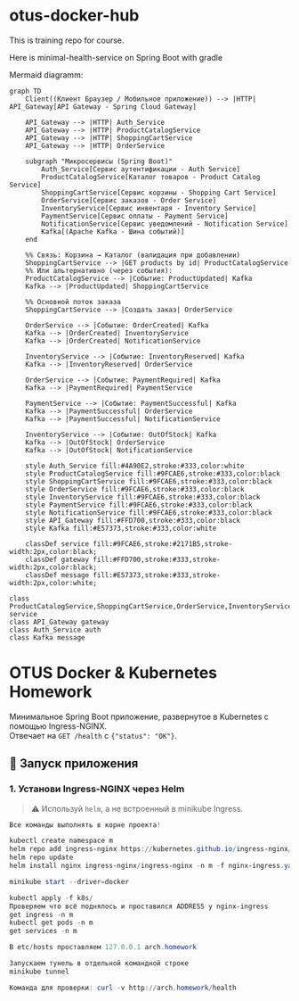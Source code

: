 # otus-docker-hub
This is training repo for course.

Here is minimal-health-service on Spring Boot with gradle

Mermaid diagramm:

```mermaid
graph TD
    Client((Клиент Браузер / Мобильное приложение)) --> |HTTP| API_Gateway[API Gateway - Spring Cloud Gateway]

    API_Gateway --> |HTTP| Auth_Service
    API_Gateway --> |HTTP| ProductCatalogService
    API_Gateway --> |HTTP| ShoppingCartService
    API_Gateway --> |HTTP| OrderService

    subgraph "Микросервисы (Spring Boot)"
        Auth_Service[Сервис аутентификации - Auth Service]
        ProductCatalogService[Каталог товаров - Product Catalog Service]
        ShoppingCartService[Сервис корзины - Shopping Cart Service]
        OrderService[Сервис заказов - Order Service]
        InventoryService[Сервис инвентаря - Inventory Service]
        PaymentService[Сервис оплаты - Payment Service]
        NotificationService[Сервис уведомлений - Notification Service]
        Kafka[(Apache Kafka - Шина событий)]
    end

    %% Связь: Корзина → Каталог (валидация при добавлении)
    ShoppingCartService --> |GET products by id| ProductCatalogService
    %% Или альтернативно (через события):
    ProductCatalogService --> |Событие: ProductUpdated| Kafka
    Kafka --> |ProductUpdated| ShoppingCartService

    %% Основной поток заказа
    ShoppingCartService --> |Создать заказ| OrderService

    OrderService --> |Событие: OrderCreated| Kafka
    Kafka --> |OrderCreated| InventoryService
    Kafka --> |OrderCreated| NotificationService

    InventoryService --> |Событие: InventoryReserved| Kafka
    Kafka --> |InventoryReserved| OrderService

    OrderService --> |Событие: PaymentRequired| Kafka
    Kafka --> |PaymentRequired| PaymentService

    PaymentService --> |Событие: PaymentSuccessful| Kafka
    Kafka --> |PaymentSuccessful| OrderService
    Kafka --> |PaymentSuccessful| NotificationService

    InventoryService --> |Событие: OutOfStock| Kafka
    Kafka --> |OutOfStock| OrderService
    Kafka --> |OutOfStock| NotificationService

    style Auth_Service fill:#4A90E2,stroke:#333,color:white
    style ProductCatalogService fill:#9FCAE6,stroke:#333,color:black
    style ShoppingCartService fill:#9FCAE6,stroke:#333,color:black
    style OrderService fill:#9FCAE6,stroke:#333,color:black
    style InventoryService fill:#9FCAE6,stroke:#333,color:black
    style PaymentService fill:#9FCAE6,stroke:#333,color:black
    style NotificationService fill:#9FCAE6,stroke:#333,color:black
    style API_Gateway fill:#FFD700,stroke:#333,color:black
    style Kafka fill:#E57373,stroke:#333,color:white

    classDef service fill:#9FCAE6,stroke:#2171B5,stroke-width:2px,color:black;
    classDef gateway fill:#FFD700,stroke:#333,stroke-width:2px,color:black;
    classDef message fill:#E57373,stroke:#333,stroke-width:2px,color:white;
```
    class ProductCatalogService,ShoppingCartService,OrderService,InventoryService,PaymentService,NotificationService service
    class API_Gateway gateway
    class Auth_Service auth
    class Kafka message

# OTUS Docker & Kubernetes Homework

Минимальное Spring Boot приложение, развернутое в Kubernetes с помощью Ingress-NGINX.  
Отвечает на `GET /health` с `{"status": "OK"}`.

## 🚀 Запуск приложения

### 1. Установи Ingress-NGINX через Helm

> ⚠️ Используй `helm`, а не встроенный в minikube Ingress.

```powershell
Все команды выполнять в корне проекта!

kubectl create namespace m
helm repo add ingress-nginx https://kubernetes.github.io/ingress-nginx/
helm repo update
helm install nginx ingress-nginx/ingress-nginx -n m -f nginx-ingress.yaml

minikube start --driver=docker

kubectl apply -f k8s/
Проверяем что всё поднялось и проставился ADDRESS у nginx-ingress
get ingress -n m
kubectl get pods -n m
get services -n m

В etc/hosts проставляем 127.0.0.1 arch.homework

Запускаем тунель в отдельной командной строке
minikube tunnel

Команда для проверки: curl -v http://arch.homework/health